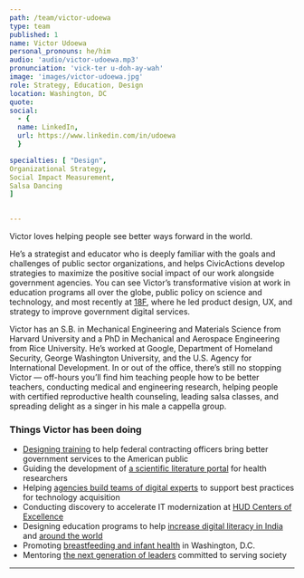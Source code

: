 ```yaml
---
path: /team/victor-udoewa
type: team
published: 1
name: Victor Udoewa
personal_pronouns: he/him
audio: 'audio/victor-udoewa.mp3'
pronunciation: 'vick-ter u-doh-ay-wah'
image: 'images/victor-udoewa.jpg'
role: Strategy, Education, Design
location: Washington, DC
quote: 
social: 
  - {
  name: LinkedIn,
  url: https://www.linkedin.com/in/udoewa
  }

specialties: [ "Design",
Organizational Strategy,
Social Impact Measurement,
Salsa Dancing
]

  
---
```


Victor loves helping people see better ways forward in the world.

He’s a strategist and educator who is deeply familiar with the goals and challenges of public sector organizations, and helps CivicActions develop strategies to maximize the positive social impact of our work alongside government agencies. You can see Victor’s transformative vision at work in education programs all over the globe, public policy on science and technology, and most recently at [18F](https://18f.gsa.gov/), where he led product design, UX, and strategy to improve government digital services. 

Victor has an S.B. in Mechanical Engineering and Materials Science from Harvard University and a PhD in Mechanical and Aerospace Engineering from Rice University. He’s worked at Google, Department of Homeland Security, George Washington University, and the U.S. Agency for International Development. In or out of the office, there’s still no stopping Victor — off-hours you’ll find him teaching people how to be better teachers, conducting medical and engineering research, helping people with certified reproductive health counseling, leading salsa classes, and spreading delight as a singer in his male a cappella group.





### Things Victor has been doing
* [Designing training](https://civicactions.com/education-services) to help federal contracting officers bring better government services to the American public
* Guiding the development of [a scientific literature portal](https://pubmed.ncbi.nlm.nih.gov/) for health researchers
* Helping [agencies build teams of digital experts](https://18f.gsa.gov/2016/03/10/announcing-the-launch-of-the-digital-acquisitions-pilot/) to support best practices for technology acquisition 
* Conducting discovery to accelerate IT modernization at [HUD Centers of Excellence](https://www.meritalk.com/articles/hud-sets-focus-areas-for-centers-of-excellence/?doing_wp_cron=1574702340.4455819129943847656250)
* Designing education programs to help [increase digital literacy in India](https://ojs.library.queensu.ca/index.php/ijsle/article/view/6393) and [around the world](https://ojs.library.queensu.ca/index.php/ijsle/article/view/6665)
* Promoting [breastfeeding and infant health](https://dchealth.dc.gov/service/dc-lactation-commission) in Washington, D.C. 
* Mentoring [the next generation of leaders](https://www.aaas.org/sites/default/files/ELISS-Annual-Report-2016-1.pdf) committed to serving society 

-------------------------------
